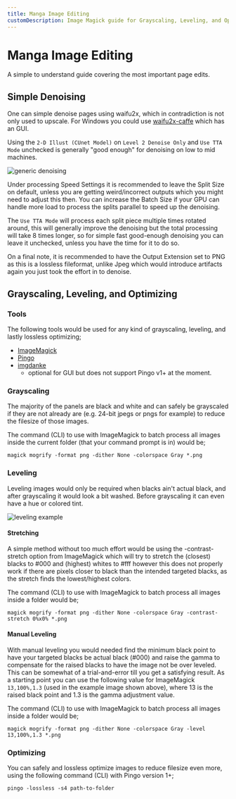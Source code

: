```yaml
---
title: Manga Image Editing
customDescription: Image Magick guide for Grayscaling, Leveling, and Optimizing
---
```

# Manga Image Editing
A simple to understand guide covering the most important page edits.
<Authors page="imagedit" />

## Simple Denoising

One can simple denoise pages using waifu2x, which in contradiction is not only used to upscale. For Windows you could use [waifu2x-caffe](https://github.com/lltcggie/waifu2x-caffe/releases) which has an GUI.

Using the `2-D Illust (CUnet Model)` on `Level 2 Denoise Only` and `Use TTA Mode`  unchecked is generally "good enough" for denoising on low to mid machines.

![generic denoising](/ss/waifu.jpg)

Under processing Speed Settings it is recommended to leave the Split Size on default, unless you are getting weird/incorrect outputs which you might need to adjust this then. You can increase the Batch Size if your GPU can handle more load to process the splits parallel to speed up the denoising.

The `Use TTA Mode` will process each split piece multiple times rotated around, this will generally improve the denoising but the total processing will take 8 times longer, so for simple fast good-enough denoising you can leave it unchecked, unless you have the time for it to do so.

On a final note, it is recommended to have the Output Extension set to PNG as this is a lossless fileformat, unlike Jpeg which would introduce artifacts again you just took the effort in to denoise.

## Grayscaling, Leveling, and Optimizing

### Tools

The following tools would be used for any kind of grayscaling, leveling, and lastly lossless optimizing;
- [ImageMagick](https://imagemagick.org/index.php)
- [Pingo](https://css-ig.net/pingo)
- [imgdanke](https://github.com/DrWhoCares/imgdanke)
    - optional for GUI but does not support Pingo v1+ at the moment.

### Grayscaling

The majority of the panels are black and white and can safely be grayscaled if they are not already are (e.g. 24-bit jpegs or pngs for example) to reduce the filesize of those images.

The command (CLI) to use with ImageMagick to batch process all images inside the current folder (that your command prompt is in) would be;

```
magick mogrify -format png -dither None -colorspace Gray *.png

```

### Leveling

Leveling images would only be required when blacks ain't actual black, and after grayscaling it would look a bit washed. Before grayscaling it can even have a hue or colored tint.

![leveling example](/ss/scaling.png)

#### Stretching

A simple method without too much effort would be using the -contrast-stretch option from ImageMagick which will try to stretch the (closest) blacks to #000 and (highest) whites to #fff however this does not properly work if there are pixels closer to black than the intended targeted blacks, as the stretch finds the lowest/highest colors.

The command (CLI) to use with ImageMagick to batch process all images inside a folder would be;

```
magick mogrify -format png -dither None -colorspace Gray -contrast-stretch 0%x0% *.png
```

#### Manual Leveling

With manual leveling you would needed find the minimum black point to have your targeted blacks be actual black (#000) and raise the gamma to compensate for the raised blacks to have the image not be over leveled. This can be somewhat of a trial-and-error till you get a satisfying result. As a starting point you can use the following value for ImageMagick `13,100%,1.3` (used in the example image shown above), where 13 is the raised black point and 1.3 is the gamma adjustment value.

The command (CLI) to use with ImageMagick to batch process all images inside a folder would be;

```
magick mogrify -format png -dither None -colorspace Gray -level 13,100%,1.3 *.png
```

### Optimizing

You can safely and lossless optimize images to reduce filesize even more, using the following command (CLI) with Pingo version 1+;

```
pingo -lossless -s4 path-to-folder
```
